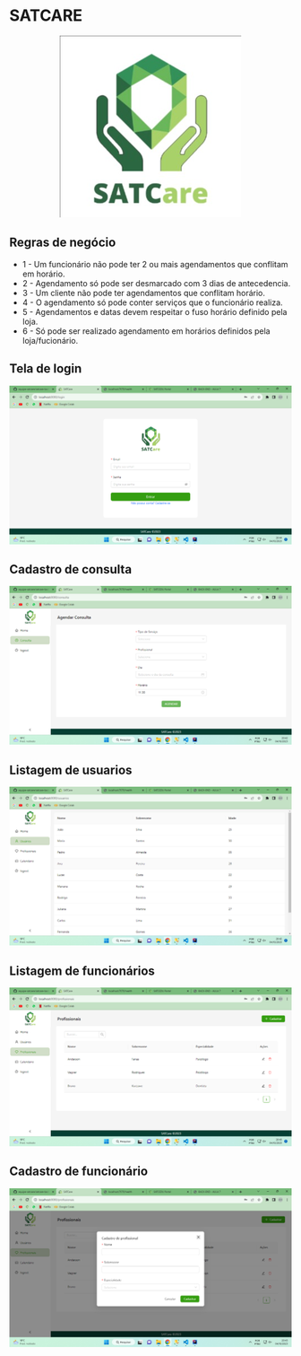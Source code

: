 # SATCARE

<div align="center">
  <img src="../docs/logo.jpg" alt="logo">
</div>

## Regras de negócio
* 1 - Um funcionário não pode ter 2 ou mais agendamentos que conflitam em horário.
* 2 - Agendamento só pode ser desmarcado com 3 dias de antecedencia.
* 3 - Um cliente não pode ter agendamentos que conflitam horário.
* 4 - O agendamento só pode conter serviços que o funcionário realiza.
* 5 - Agendamentos e datas devem respeitar o fuso horário definido pela loja.
* 6 - Só pode ser realizado agendamento em horários definidos pela loja/fucionário.

## Tela de login

<img src="./1_login.png">

## Cadastro de consulta

<img src="./2_consulta.png">

## Listagem de usuarios

<img src="./3_usuarios.png">

## Listagem de funcionários

<img src="./4_funcionarios.png">

## Cadastro de funcionário

<img src="./5_cadastro_funcionario.png">
